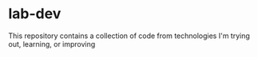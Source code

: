 # lab-dev
This repository contains a collection of code from technologies I'm trying out, learning, or improving
